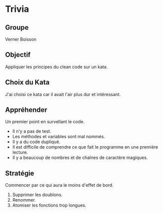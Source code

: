 # Trivia

## Groupe

Verner Boisson

## Objectif

Appliquer les principes du clean code sur un kata.

## Choix du Kata

J'ai choisi ce kata car il avait l'air plus dur et intéressant.

## Appréhender

Un premier point en survellant le code.

- Il n'y a pas de test.
- Les méthodes et variables sont mal nommés.
- Il y a du code dupliqué.
- Il est difficile de comprendre ce que fait le programme en une première lecture.
- Il y a beaucoup de nombres et de chaînes de caractère magiques.

## Stratégie

Commencer par ce qui aura le moins d'effet de bord.

1. Supprimer les doublons.
2. Renommer.
3. Atomiser les fonctions trop longues.
